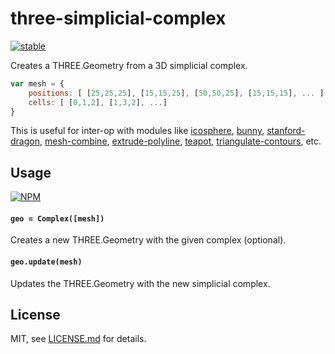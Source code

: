 # three-simplicial-complex

[![stable](http://badges.github.io/stability-badges/dist/stable.svg)](http://github.com/badges/stability-badges)

Creates a THREE.Geometry from a 3D simplicial complex. 

```js
var mesh = {
    positions: [ [25,25,25], [15,15,25], [50,50,25], [15,15,15], ... ],
    cells: [ [0,1,2], [1,3,2], ...]
}
```

This is useful for inter-op with modules like [icosphere](https://www.npmjs.org/package/icosphere), [bunny](https://www.npmjs.org/package/bunny), [stanford-dragon](https://www.npmjs.org/package/stanford-dragon), [mesh-combine](https://www.npmjs.org/package/mesh-combine), [extrude-polyline](https://www.npmjs.org/package/extrude-polyline), [teapot](https://www.npmjs.org/package/teapot), [triangulate-contours](https://www.npmjs.org/package/triangulate-contours), etc.

## Usage

[![NPM](https://nodei.co/npm/three-simplicial-complex.png)](https://nodei.co/npm/three-simplicial-complex/)

#### `geo = Complex([mesh])`

Creates a new THREE.Geometry with the given complex (optional). 

#### `geo.update(mesh)`

Updates the THREE.Geometry with the new simplicial complex.

## License

MIT, see [LICENSE.md](http://github.com/mattdesl/three-simplicial-complex/blob/master/LICENSE.md) for details.
